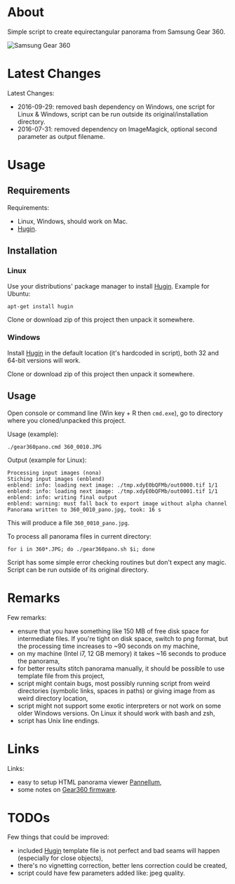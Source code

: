 # About

Simple script to create equirectangular panorama from Samsung Gear 360.

![Samsung Gear 360](http://www.samsung.com/us/explore/gear-360/assets/images/gear360.jpg)

# Latest Changes

Latest Changes:

- 2016-09-29: removed bash dependency on Windows, one script for Linux & Windows, script can be run outside its original/installation directory.
- 2016-07-31: removed dependency on ImageMagick, optional second parameter as output filename.

# Usage

## Requirements

Requirements:

* Linux, Windows, should work on Mac.
* [Hugin](http://hugin.sourceforge.net/).

## Installation

### Linux

Use your distributions' package manager to install [Hugin](http://hugin.sourceforge.net/). Example for Ubuntu:

    apt-get install hugin

Clone or download zip of this project then unpack it somewhere.

### Windows

Install [Hugin](http://hugin.sourceforge.net/) in the default location (it's hardcoded in script), both 32 and 64-bit versions will work.

Clone or download zip of this project then unpack it somewhere.

## Usage

Open console or command line (Win key + R then ```cmd.exe```), go to directory where you cloned/unpacked this project.

Usage (example):

    ./gear360pano.cmd 360_0010.JPG

Output (example for Linux):

    Processing input images (nona)
    Stiching input images (enblend)
    enblend: info: loading next image: ./tmp.xdyE0bQFMb/out0000.tif 1/1
    enblend: info: loading next image: ./tmp.xdyE0bQFMb/out0001.tif 1/1
    enblend: info: writing final output
    enblend: warning: must fall back to export image without alpha channel
    Panorama written to 360_0010_pano.jpg, took: 16 s

This will produce a file `360_0010_pano.jpg`.

To process all panorama files in current directory:

    for i in 360*.JPG; do ./gear360pano.sh $i; done

Script has some simple error checking routines but don't expect any magic. Script can be run outside of its original directory.

# Remarks

Few remarks:

* ensure that you have something like 150 MB of free disk space for intermediate files. If you're tight on disk space, switch to png format, but the processing time increases to ~90 seconds on my machine,
* on my machine (Intel i7, 12 GB memory) it takes ~16 seconds to produce the panorama,
* for better results stitch panorama manually, it should be possible to use template file from this project,
* script might contain bugs, most possibly running script from weird directories (symbolic links, spaces in paths) or giving image from as weird directory location,
* script might not support some exotic interpreters or not work on some older Windows versions. On Linux it should work with bash and zsh,
* script has Unix line endings.

# Links

Links:
* easy to setup HTML panorama viewer [Pannellum](https://pannellum.org/),
* some notes on [Gear360 firmware](https://github.com/ultramango/gear360reveng).

# TODOs

Few things that could be improved:

* included [Hugin](http://hugin.sourceforge.net/) template file is not perfect and bad seams will happen (especially for close objects),
* there's no vignetting correction, better lens correction could be created,
* script could have few parameters added like: jpeg quality.

